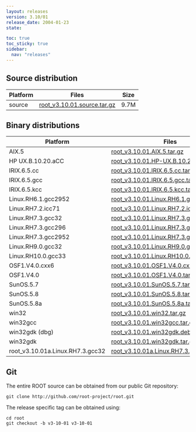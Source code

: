 ```yaml
---
layout: releases
version: 3.10/01
release_date: 2004-01-23
state:

toc: true
toc_sticky: true
sidebar:
  nav: "releases"
---
```



## Source distribution

| Platform       | Files | Size |
|-----------|-------|-----|
| source | [root_v3.10.01.source.tar.gz](https://root.cern/download/root_v3.10.01.source.tar.gz) | 9.7M |


## Binary distributions

| Platform       | Files | Size |
|-----------|-------|-----|
| AIX.5 | [root_v3.10.01.AIX.5.tar.gz](https://root.cern/download/root_v3.10.01.AIX.5.tar.gz) |  17M |
| HP UX.B.10.20.aCC | [root_v3.10.01.HP-UX.B.10.20.aCC.tar.gz](https://root.cern/download/root_v3.10.01.HP-UX.B.10.20.aCC.tar.gz) |  20M |
| IRIX.6.5.cc | [root_v3.10.01.IRIX.6.5.cc.tar.gz](https://root.cern/download/root_v3.10.01.IRIX.6.5.cc.tar.gz) |  17M |
| IRIX.6.5.gcc | [root_v3.10.01.IRIX.6.5.gcc.tar.gz](https://root.cern/download/root_v3.10.01.IRIX.6.5.gcc.tar.gz) |  23M |
| IRIX.6.5.kcc | [root_v3.10.01.IRIX.6.5.kcc.tar.gz](https://root.cern/download/root_v3.10.01.IRIX.6.5.kcc.tar.gz) |  17M |
| Linux.RH6.1.gcc2952 | [root_v3.10.01.Linux.RH6.1.gcc2952.tar.gz](https://root.cern/download/root_v3.10.01.Linux.RH6.1.gcc2952.tar.gz) |  15M |
| Linux.RH7.2.icc71 | [root_v3.10.01.Linux.RH7.2.icc71.tar.gz](https://root.cern/download/root_v3.10.01.Linux.RH7.2.icc71.tar.gz) |  23M |
| Linux.RH7.3.gcc32 | [root_v3.10.01.Linux.RH7.3.gcc32.tar.gz](https://root.cern/download/root_v3.10.01.Linux.RH7.3.gcc32.tar.gz) |  15M |
| Linux.RH7.3.gcc296 | [root_v3.10.01.Linux.RH7.3.gcc296.tar.gz](https://root.cern/download/root_v3.10.01.Linux.RH7.3.gcc296.tar.gz) |  17M |
| Linux.RH7.3.gcc2952 | [root_v3.10.01.Linux.RH7.3.gcc2952.tar.gz](https://root.cern/download/root_v3.10.01.Linux.RH7.3.gcc2952.tar.gz) |  16M |
| Linux.RH9.0.gcc32 | [root_v3.10.01.Linux.RH9.0.gcc32.tar.gz](https://root.cern/download/root_v3.10.01.Linux.RH9.0.gcc32.tar.gz) |  15M |
| Linux.RH10.0.gcc33 | [root_v3.10.01.Linux.RH10.0.gcc33.tar.gz](https://root.cern/download/root_v3.10.01.Linux.RH10.0.gcc33.tar.gz) |  14M |
| OSF1.V4.0.cxx6 | [root_v3.10.01.OSF1.V4.0.cxx6.tar.gz](https://root.cern/download/root_v3.10.01.OSF1.V4.0.cxx6.tar.gz) |  18M |
| OSF1.V4.0 | [root_v3.10.01.OSF1.V4.0.tar.gz](https://root.cern/download/root_v3.10.01.OSF1.V4.0.tar.gz) |  20M |
| SunOS.5.7 | [root_v3.10.01.SunOS.5.7.tar.gz](https://root.cern/download/root_v3.10.01.SunOS.5.7.tar.gz) |  19M |
| SunOS.5.8 | [root_v3.10.01.SunOS.5.8.tar.gz](https://root.cern/download/root_v3.10.01.SunOS.5.8.tar.gz) |  18M |
| SunOS.5.8a | [root_v3.10.01.SunOS.5.8a.tar.gz](https://root.cern/download/root_v3.10.01.SunOS.5.8a.tar.gz) |  17M |
| win32 | [root_v3.10.01.win32.tar.gz](https://root.cern/download/root_v3.10.01.win32.tar.gz) |  14M |
| win32gcc | [root_v3.10.01.win32gcc.tar.gz](https://root.cern/download/root_v3.10.01.win32gcc.tar.gz) |  17M |
| win32gdk (dbg) | [root_v3.10.01.win32gdk.debug.tar.gz](https://root.cern/download/root_v3.10.01.win32gdk.debug.tar.gz) |  24M |
| win32gdk | [root_v3.10.01.win32gdk.tar.gz](https://root.cern/download/root_v3.10.01.win32gdk.tar.gz) |  15M |
| root_v3.10.01a.Linux.RH7.3.gcc32 | [root_v3.10.01a.Linux.RH7.3.gcc32.tar.gz](https://root.cern/download/root_v3.10.01a.Linux.RH7.3.gcc32.tar.gz) |  15M |


## Git
The entire ROOT source can be obtained from our public Git repository:

~~~
git clone http://github.com/root-project/root.git
~~~
The release specific tag can be obtained using:
~~~
cd root
git checkout -b v3-10-01 v3-10-01
~~~

